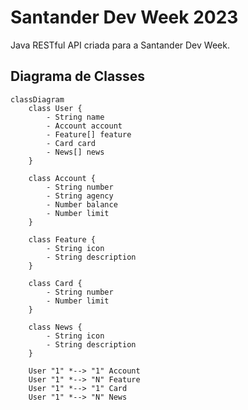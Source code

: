 # Santander Dev Week 2023
Java RESTful API criada para a Santander Dev Week.

## Diagrama de Classes

```mermaid
classDiagram
    class User {
        - String name
        - Account account
        - Feature[] feature
        - Card card
        - News[] news
    }

    class Account {
        - String number
        - String agency
        - Number balance
        - Number limit
    }

    class Feature {
        - String icon
        - String description
    }

    class Card {
        - String number
        - Number limit
    }

    class News {
        - String icon
        - String description
    }

    User "1" *--> "1" Account
    User "1" *--> "N" Feature
    User "1" *--> "1" Card
    User "1" *--> "N" News
```
